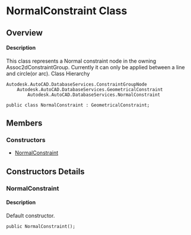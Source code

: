 # NormalConstraint Class

## Overview

#### Description
This class represents a Normal constraint node in the owning Assoc2dConstraintGroup. 
Currently it can only be applied between a line and circle(or arc).
Class Hierarchy
```text
Autodesk.AutoCAD.DatabaseServices.ConstraintGroupNode
    Autodesk.AutoCAD.DatabaseServices.GeometricalConstraint
        Autodesk.AutoCAD.DatabaseServices.NormalConstraint
```

```text
public class NormalConstraint : GeometricalConstraint;
```

## Members

### Constructors

- [NormalConstraint](#normalconstraint)


## Constructors Details

### NormalConstraint

#### Description
Default constructor.
```text
public NormalConstraint();
```
